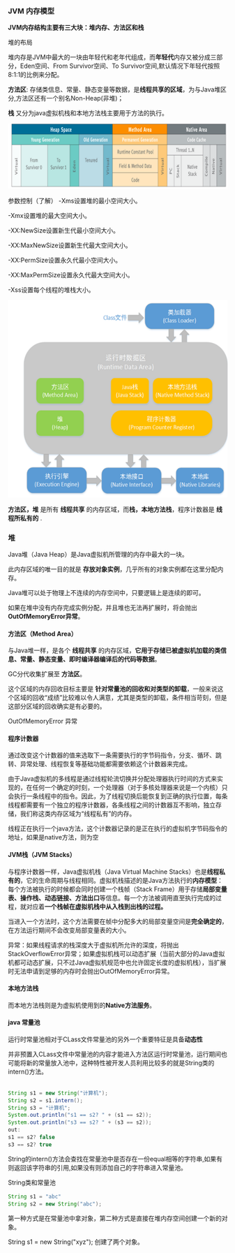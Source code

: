 ### JVM 内存模型

**JVM内存结构主要有三大块：堆内存、方法区和栈**

堆的布局

堆内存是JVM中最大的一块由年轻代和老年代组成，而**年轻代**内存又被分成三部分，Eden空间、From Survivor空间、To Survivor空间,默认情况下年轻代按照8:1:1的比例来分配。

**方法区**: 存储类信息、常量、静态变量等数据，是**线程共享的区域**，为与Java堆区分,方法区还有一个别名Non-Heap(非堆)；

**栈** 又分为java虚拟机栈和本地方法栈主要用于方法的执行。

![](pic/33.png)

参数控制（了解）
-Xms设置堆的最小空间大小。

-Xmx设置堆的最大空间大小。

-XX:NewSize设置新生代最小空间大小。

-XX:MaxNewSize设置新生代最大空间大小。

-XX:PermSize设置永久代最小空间大小。

-XX:MaxPermSize设置永久代最大空间大小。

-Xss设置每个线程的堆栈大小。

![](../pic/34.png)

**方法区，堆** 是所有 **线程共享** 的内存区域，而**栈，本地方法栈**，程序计数器是 **线程所私有的** .　

### 堆　

Java堆（Java Heap）是Java虚拟机所管理的内存中最大的一块。

此内存区域的唯一目的就是 **存放对象实例**，几乎所有的对象实例都在这里分配内存。

Java堆可以处于物理上不连续的内存空间中，只要逻辑上是连续的即可。

如果在堆中没有内存完成实例分配，并且堆也无法再扩展时，将会抛出**OutOfMemoryError异常**。

#### 方法区（Method Area）

与Java堆一样，是各个 **线程共享** 的内存区域，**它用于存储已被虚拟机加载的类信息、常量、静态变量、即时编译器编译后的代码等数据**。

GC分代收集扩展至 **方法区**。

这个区域的内存回收目标主要是 **针对常量池的回收和对类型的卸载**，一般来说这个区域的回收“成绩”比较难以令人满意，尤其是类型的卸载，条件相当苛刻，但是这部分区域的回收确实是有必要的。

OutOfMemoryError 异常

#### 程序计数器

通过改变这个计数器的值来选取下一条需要执行的字节码指令，分支、循环、跳转、异常处理、线程恢复等基础功能都需要依赖这个计数器来完成。

由于Java虚拟机的多线程是通过线程轮流切换并分配处理器执行时间的方式来实现的，在任何一个确定的时刻，一个处理器（对于多核处理器来说是一个内核）只会执行一条线程中的指令。因此，为了线程切换后能恢复到正确的执行位置，每条线程都需要有一个独立的程序计数器，各条线程之间的计数器互不影响，独立存储，我们称这类内存区域为“线程私有”的内存。

线程正在执行一个java方法，这个计数器记录的是正在执行的虚拟机字节码指令的地址，如果是native方法，则为空

#### JVM栈（JVM Stacks）

与程序计数器一样，Java虚拟机栈（Java Virtual Machine Stacks）也是**线程私有的**，它的生命周期与线程相同。虚拟机栈描述的是Java方法执行的**内存模型**：每个方法被执行的时候都会同时创建一个栈帧（Stack Frame）用于存储**局部变量表、操作栈、动态链接、方法出口**等信息。每一个方法被调用直至执行完成的过程，就对应着**一个栈帧在虚拟机栈中从入栈到出栈的过程。**

当进入一个方法时，这个方法需要在帧中分配多大的局部变量空间是**完全确定的**，在方法运行期间不会改变局部变量表的大小。

异常：如果线程请求的栈深度大于虚拟机所允许的深度，将抛出StackOverflowError异常；如果虚拟机栈可以动态扩展（当前大部分的Java虚拟机都可动态扩展，只不过Java虚拟机规范中也允许固定长度的虚拟机栈），当扩展时无法申请到足够的内存时会抛出OutOfMemoryError异常。

#### 本地方法栈

而本地方法栈则是为虚拟机使用到的**Native方法服务**。

#### java 常量池

运行时常量池相对于CLass文件常量池的另外一个重要特征是具备**动态性**

并非预置入CLass文件中常量池的内容才能进入方法区运行时常量池，运行期间也可能将新的常量放入池中，这种特性被开发人员利用比较多的就是String类的intern()方法。

```java

String s1 = new String("计算机");
String s2 = s1.intern();
String s3 = "计算机";
System.out.println("s1 == s2? " + (s1 == s2));
System.out.println("s3 == s2? " + (s3 == s2));
out:
s1 == s2? false
s3 == s2? true
```
String的intern()方法会查找在常量池中是否存在一份equal相等的字符串,如果有则返回该字符串的引用,如果没有则添加自己的字符串进入常量池。


String类和常量池

```java
String s1 = "abc"
String s2 = new String("abc");
```
第一种方式是在常量池中拿对象，第二种方式是直接在堆内存空间创建一个新的对象。

String s1 = new String("xyz");  创建了两个对象。
　
